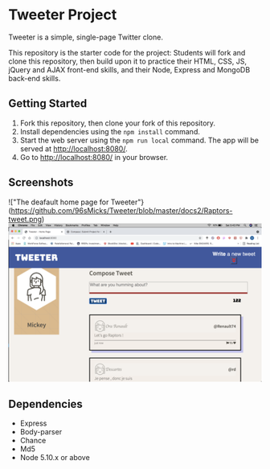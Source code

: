 # Tweeter Project

Tweeter is a simple, single-page Twitter clone.

This repository is the starter code for the project: Students will fork and clone this repository, then build upon it to practice their HTML, CSS, JS, jQuery and AJAX front-end skills, and their Node, Express and MongoDB back-end skills.

## Getting Started

1. Fork this repository, then clone your fork of this repository.
2. Install dependencies using the `npm install` command.
3. Start the web server using the `npm run local` command. The app will be served at <http://localhost:8080/>.
4. Go to <http://localhost:8080/> in your browser.

## Screenshots
!["The deafault home page for Tweeter"}(https://github.com/96sMicks/Tweeter/blob/master/docs2/Raptors-tweet.png) 
!["Tweeter after a tweet has been posted"](https://github.com/96sMicks/Tweeter/blob/main/docs/Raptots-tweet.png)

## Dependencies

- Express
- Body-parser
- Chance
- Md5
- Node 5.10.x or above
